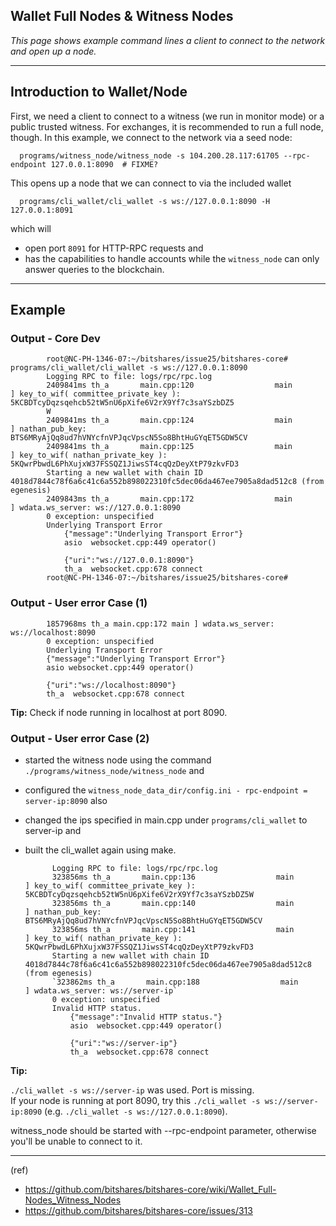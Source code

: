 ## Wallet Full Nodes & Witness Nodes

*This page shows example command lines a client to connect to the network and open up a node.*


***

## Introduction to Wallet/Node 
First, we need a client to connect to a witness (we run in monitor mode) or a public trusted witness. For exchanges, it is recommended to run a full node, though. In this example, we connect to the network via a seed node:

      programs/witness_node/witness_node -s 104.200.28.117:61705 --rpc-endpoint 127.0.0.1:8090  # FIXME?

This opens up a node that we can connect to via the included wallet

      programs/cli_wallet/cli_wallet -s ws://127.0.0.1:8090 -H 127.0.0.1:8091

which will 
- open port `8091` for HTTP-RPC requests and 
- has the capabilities to handle accounts while the `witness_node` can only answer queries to the blockchain.

***

## Example

### Output - Core Dev

            root@NC-PH-1346-07:~/bitshares/issue25/bitshares-core# programs/cli_wallet/cli_wallet -s ws://127.0.0.1:8090
            Logging RPC to file: logs/rpc/rpc.log
            2409841ms th_a       main.cpp:120                  main                 ] key_to_wif( committee_private_key ): 5KCBDTcyDqzsqehcb52tW5nU6pXife6V2rX9Yf7c3saYSzbDZ5
            W 
            2409841ms th_a       main.cpp:124                  main                 ] nathan_pub_key: BTS6MRyAjQq8ud7hVNYcfnVPJqcVpscN5So8BhtHuGYqET5GDW5CV 
            2409841ms th_a       main.cpp:125                  main                 ] key_to_wif( nathan_private_key ): 5KQwrPbwdL6PhXujxW37FSSQZ1JiwsST4cqQzDeyXtP79zkvFD3 
            Starting a new wallet with chain ID 4018d7844c78f6a6c41c6a552b898022310fc5dec06da467ee7905a8dad512c8 (from egenesis)
            2409843ms th_a       main.cpp:172                  main                 ] wdata.ws_server: ws://127.0.0.1:8090 
            0 exception: unspecified
            Underlying Transport Error
                {"message":"Underlying Transport Error"}
                asio  websocket.cpp:449 operator()

                {"uri":"ws://127.0.0.1:8090"}
                th_a  websocket.cpp:678 connect
            root@NC-PH-1346-07:~/bitshares/issue25/bitshares-core# 


### Output - User error Case (1) 

            1857968ms th_a main.cpp:172 main ] wdata.ws_server: ws://localhost:8090
            0 exception: unspecified
            Underlying Transport Error
            {"message":"Underlying Transport Error"}
            asio websocket.cpp:449 operator()

            {"uri":"ws://localhost:8090"}
            th_a  websocket.cpp:678 connect

**Tip:**  Check if node running in localhost at port 8090.

### Output - User error Case (2)

- started the witness node using the command `./programs/witness_node/witness_node` and 
- configured the `witness_node_data_dir/config.ini - rpc-endpoint = server-ip:8090` also 
- changed the ips specified in main.cpp under `programs/cli_wallet` to server-ip and
- built the cli_wallet again using make.

            Logging RPC to file: logs/rpc/rpc.log
            323856ms th_a       main.cpp:136                  main                 ] key_to_wif( committee_private_key ): 5KCBDTcyDqzsqehcb52tW5nU6pXife6V2rX9Yf7c3saYSzbDZ5W 
            323856ms th_a       main.cpp:140                  main                 ] nathan_pub_key: BTS6MRyAjQq8ud7hVNYcfnVPJqcVpscN5So8BhtHuGYqET5GDW5CV 
            323856ms th_a       main.cpp:141                  main                 ] key_to_wif( nathan_private_key ): 5KQwrPbwdL6PhXujxW37FSSQZ1JiwsST4cqQzDeyXtP79zkvFD3 
            Starting a new wallet with chain ID 4018d7844c78f6a6c41c6a552b898022310fc5dec06da467ee7905a8dad512c8 (from egenesis)
            `323862ms th_a       main.cpp:188                  main                 ] wdata.ws_server: ws://server-ip`
            0 exception: unspecified
            Invalid HTTP status.
                {"message":"Invalid HTTP status."}
                asio  websocket.cpp:449 operator()

                {"uri":"ws://server-ip"}
                th_a  websocket.cpp:678 connect


**Tip:** 

`./cli_wallet -s ws://server-ip` was used. Port is missing.  
If your node is running at port 8090, try this `./cli_wallet -s ws://server-ip:8090` (e.g. `./cli_wallet -s ws://127.0.0.1:8090`).

witness_node should be started with --rpc-endpoint parameter, otherwise you'll be unable to connect to it.

***

(ref)
- https://github.com/bitshares/bitshares-core/wiki/Wallet_Full-Nodes_Witness_Nodes
- https://github.com/bitshares/bitshares-core/issues/313

